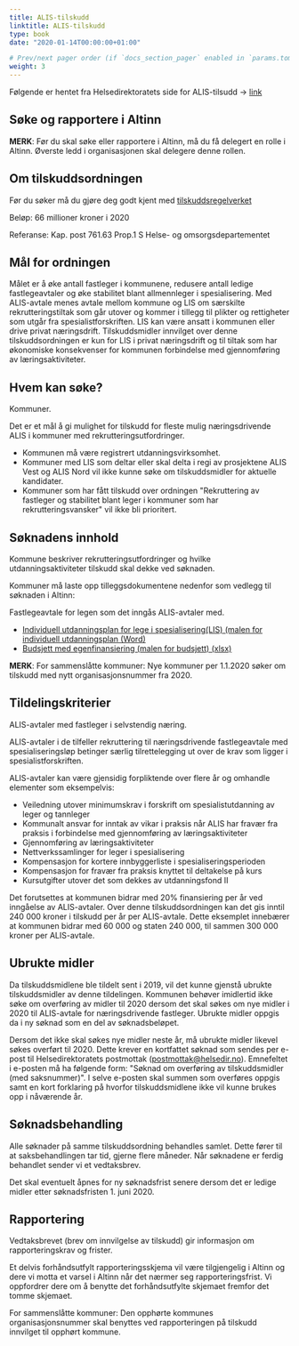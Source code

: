 ```yaml
---
title: ALIS-tilskudd
linktitle: ALIS-tilskudd
type: book
date: "2020-01-14T00:00:00+01:00"

# Prev/next pager order (if `docs_section_pager` enabled in `params.toml`)
weight: 3
---
```


Følgende er hentet fra Helsedirektoratets side for ALIS-tilsudd -> [link](https://www.helsedirektoratet.no/tilskudd/alis-avtaler-for-naeringsdrivende-fastleger)

## Søke og rapportere i Altinn

**MERK**: Før du skal søke eller rapportere i Altinn, må du få delegert en rolle i Altinn. Øverste ledd i organisasjonen skal delegere denne rollen.


## Om tilskuddsordningen

Før du søker må du gjøre deg godt kjent med [tilskuddsregelverket](https://www.helsedirektoratet.no/tilskudd/alis-avtaler-for-naeringsdrivende-fastleger/062.63%20870360%20ALIS-avtaler%20for%20n%C3%A6ringsdrivende%20fastleger.pdf/_/attachment/inline/df73b8ef-766d-4aaf-82dd-36e70e6e812a:e8047b31ee760f7d7dc8fb49da126136616f2d96/062.63%20870360%20ALIS-avtaler%20for%20n%C3%A6ringsdrivende%20fastleger.pdf)

Beløp: 66 millioner kroner i 2020

Referanse: Kap. post 761.63 Prop.1 S Helse- og omsorgsdepartementet


## Mål for ordningen

Målet er å øke antall fastleger i kommunene, redusere antall ledige fastlegeavtaler og øke stabilitet blant allmennleger i spesialisering. 
Med ALIS-avtale menes avtale mellom kommune og LIS om særskilte rekrutteringstiltak som går utover og kommer i tillegg til plikter og rettigheter som utgår fra spesialistforskriften. LIS kan være ansatt i kommunen eller drive privat næringsdrift. Tilskuddsmidler innvilget over denne tilskuddsordningen er kun for LIS i privat næringsdrift og til tiltak som har økonomiske konsekvenser for kommunen forbindelse med gjennomføring av læringsaktiviteter.

## Hvem kan søke?

Kommuner.

Det er et mål å gi mulighet for tilskudd for fleste mulig næringsdrivende ALIS i kommuner med rekrutteringsutfordringer.

- Kommunen må være registrert utdanningsvirksomhet.
- Kommuner med LIS som deltar eller skal delta i regi av prosjektene ALIS Vest og ALIS Nord vil ikke kunne søke om tilskuddsmidler for aktuelle kandidater.
- Kommuner som har fått tilskudd over ordningen "Rekruttering av fastleger og stabilitet blant leger i kommuner som har rekrutteringsvansker" vil ikke bli prioritert.

## Søknadens innhold

Kommune beskriver rekrutteringsutfordringer og hvilke utdanningsaktiviteter tilskudd skal dekke ved søknaden.

Kommuner må laste opp tilleggsdokumentene nedenfor som vedlegg til søknaden i Altinn:

Fastlegeavtale for legen som det inngås ALIS-avtaler med.
- [Individuell utdanningsplan for lege i spesialisering(LIS) (malen for individuell utdanningsplan (Word)](https://www.helsedirektoratet.no/tilskudd/alis-avtaler-for-naeringsdrivende-fastleger/Mal%20for%20individuell%20utdanningsplan_Helsedirektoratet.docx?download=true)
- [Budsjett med egenfinansiering (malen for budsjett) (xlsx)](https://www.helsedirektoratet.no/tilskudd/alis-avtaler-for-naeringsdrivende-fastleger/Tilleggsskjema_Liste%20over%20ALIS%20avtaler%20og%20budsjett.xls?download=true)

**MERK**: For sammenslåtte kommuner: Nye kommuner per 1.1.2020 søker om tilskudd med nytt organisasjonsnummer fra 2020.

## Tildelingskriterier

ALIS-avtaler med fastleger i selvstendig næring.

ALIS-avtaler i de tilfeller rekruttering til næringsdrivende fastlegeavtale med spesialiseringsløp betinger særlig tilrettelegging ut over de krav som ligger i spesialistforskriften.

ALIS-avtaler kan være gjensidig forpliktende over flere år og omhandle elementer som eksempelvis:

- Veiledning utover minimumskrav i forskrift om spesialistutdanning av leger og tannleger
- Kommunalt ansvar for inntak av vikar i praksis når ALIS har fravær fra praksis i forbindelse med gjennomføring av læringsaktiviteter
- Gjennomføring av læringsaktiviteter
- Nettverkssamlinger for leger i spesialisering
- Kompensasjon for kortere innbyggerliste i spesialiseringsperioden
- Kompensasjon for fravær fra praksis knyttet til deltakelse på kurs
- Kursutgifter utover det som dekkes av utdanningsfond II

Det forutsettes at kommunen bidrar med 20% finansiering per år ved inngåelse av ALIS-avtaler. Over denne tilskuddsordningen kan det gis inntil 240 000 kroner i tilskudd per år per ALIS-avtale. Dette eksemplet innebærer at kommunen bidrar med 60 000 og staten 240 000, til sammen 300 000 kroner per ALIS-avtale.

## Ubrukte midler

Da tilskuddsmidlene ble tildelt sent i 2019, vil det kunne gjenstå ubrukte tilskuddsmidler av denne tildelingen. Kommunen behøver imidlertid ikke søke om overføring av midler til 2020 dersom det skal søkes om nye midler i 2020 til ALIS-avtale for næringsdrivende fastleger. Ubrukte midler oppgis da i ny søknad som en del av søknadsbeløpet.

Dersom det ikke skal søkes nye midler neste år, må ubrukte midler likevel søkes overført til 2020. Dette krever en kortfattet søknad som sendes per e-post til Helsedirektoratets postmottak (postmottak@helsedir.no). Emnefeltet i e-posten må ha følgende form: "Søknad om overføring av tilskuddsmidler (med saksnummer)". I selve e-posten skal summen som overføres oppgis samt en kort forklaring på hvorfor tilskuddsmidlene ikke vil kunne brukes opp i nåværende år.

## Søknadsbehandling

Alle søknader på samme tilskuddsordning behandles samlet. Dette fører til at saksbehandlingen tar tid, gjerne flere måneder. Når søknadene er ferdig behandlet sender vi et vedtaksbrev.

Det skal eventuelt åpnes for ny søknadsfrist senere dersom det er ledige midler etter søknadsfristen 1. juni 2020.

## Rapportering

Vedtaksbrevet (brev om innvilgelse av tilskudd) gir informasjon om rapporteringskrav og frister.

Et delvis forhåndsutfylt rapporteringsskjema vil være tilgjengelig i Altinn og dere vi motta et varsel i Altinn når det nærmer seg rapporteringsfrist. Vi oppfordrer dere om å benytte det forhåndsutfylte skjemaet fremfor det tomme skjemaet.

For sammenslåtte kommuner: Den opphørte kommunes organisasjonsnummer skal benyttes ved rapporteringen på tilskudd innvilget til opphørt kommune.